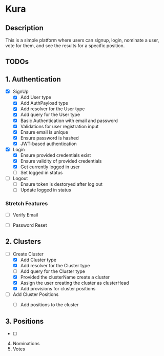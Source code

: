 # Kura 

## Description
This is a simple platform where users can signup, login, nominate a user, vote for them, and see the results for a specific position. 

## TODOs

## 1. Authentication 
- [X] SignUp 
    - [X] Add User type
    - [X] Add AuthPayload type
    - [X] Add resolver for the User type
    - [X] Add query for the User type
    - [X] Basic Authentication with email and password
    - [X] Validations for user registration input
    - [X] Ensure email is unique
    - [X] Ensure password is hashed
    - [X] JWT-based authentication

 - [X] Login
    - [X] Ensure provided credentials exist
    - [X] Ensure validity of provided credentials
    - [X] Get currently logged in user
    - [ ] Set logged in status

- [ ] Logout
    - [ ] Ensure token is destoryed after log out
    - [ ] Update logged in status

### Stretch Features
- [ ] Verify Email
- [ ] Password Reset


## 2. Clusters
- [ ] Create Cluster
    - [X] Add Cluster type
    - [X] Add resolver for the Cluster type
    - [ ] Add query for the Cluster type
    - [X] Provided the clusterName create a cluster
    - [X] Assign the user creating the cluster as clusterHead
    - [X] Add provisions for cluster positions
    
- [ ] Add Cluster Positions
    - [ ] Add positions to the cluster


## 3. Positions
- [ ]
4. Nominations
5. Votes
